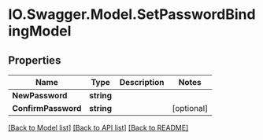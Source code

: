 # IO.Swagger.Model.SetPasswordBindingModel
## Properties

Name | Type | Description | Notes
------------ | ------------- | ------------- | -------------
**NewPassword** | **string** |  | 
**ConfirmPassword** | **string** |  | [optional] 

[[Back to Model list]](../README.md#documentation-for-models) [[Back to API list]](../README.md#documentation-for-api-endpoints) [[Back to README]](../README.md)

